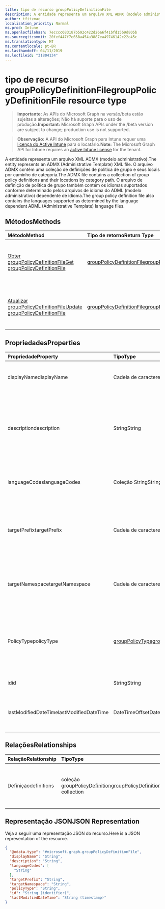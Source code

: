 ```yaml
---
title: tipo de recurso groupPolicyDefinitionFile
description: A entidade representa um arquivo XML ADMX (modelo administrativo). O arquivo ADMX contém uma coleção de definições de política de grupo e seus locais por caminho de categoria. O arquivo de definição de política de grupo também contém os idiomas suportados conforme determinado pelos arquivos de idioma do ADML (modelo administrativo) dependente de idioma.
author: tfitzmac
localization_priority: Normal
ms.prod: Intune
ms.openlocfilehash: 7ecccc683187b592c422d26a6f41bfd15b9d805b
ms.sourcegitcommit: 20fef447f7e658a454a3887ea49746142c22e45c
ms.translationtype: MT
ms.contentlocale: pt-BR
ms.lasthandoff: 04/11/2019
ms.locfileid: "31804134"
---
```

# <a name="grouppolicydefinitionfile-resource-type"></a><span data-ttu-id="73dcc-105">tipo de recurso groupPolicyDefinitionFile</span><span class="sxs-lookup"><span data-stu-id="73dcc-105">groupPolicyDefinitionFile resource type</span></span>

> <span data-ttu-id="73dcc-106">**Importante:** As APIs do Microsoft Graph na versão/beta estão sujeitas a alterações; Não há suporte para o uso de produção.</span><span class="sxs-lookup"><span data-stu-id="73dcc-106">**Important:** Microsoft Graph APIs under the /beta version are subject to change; production use is not supported.</span></span>

> <span data-ttu-id="73dcc-107">**Observação:** A API do Microsoft Graph para Intune requer uma [licença do Active Intune](https://go.microsoft.com/fwlink/?linkid=839381) para o locatário.</span><span class="sxs-lookup"><span data-stu-id="73dcc-107">**Note:** The Microsoft Graph API for Intune requires an [active Intune license](https://go.microsoft.com/fwlink/?linkid=839381) for the tenant.</span></span>

<span data-ttu-id="73dcc-108">A entidade representa um arquivo XML ADMX (modelo administrativo).</span><span class="sxs-lookup"><span data-stu-id="73dcc-108">The entity represents an ADMX (Administrative Template) XML file.</span></span> <span data-ttu-id="73dcc-109">O arquivo ADMX contém uma coleção de definições de política de grupo e seus locais por caminho de categoria.</span><span class="sxs-lookup"><span data-stu-id="73dcc-109">The ADMX file contains a collection of group policy definitions and their locations by category path.</span></span> <span data-ttu-id="73dcc-110">O arquivo de definição de política de grupo também contém os idiomas suportados conforme determinado pelos arquivos de idioma do ADML (modelo administrativo) dependente de idioma.</span><span class="sxs-lookup"><span data-stu-id="73dcc-110">The group policy definition file also contains the languages supported as determined by the language dependent ADML (Administrative Template) language files.</span></span>

## <a name="methods"></a><span data-ttu-id="73dcc-111">Métodos</span><span class="sxs-lookup"><span data-stu-id="73dcc-111">Methods</span></span>
|<span data-ttu-id="73dcc-112">Método</span><span class="sxs-lookup"><span data-stu-id="73dcc-112">Method</span></span>|<span data-ttu-id="73dcc-113">Tipo de retorno</span><span class="sxs-lookup"><span data-stu-id="73dcc-113">Return Type</span></span>|<span data-ttu-id="73dcc-114">Descrição</span><span class="sxs-lookup"><span data-stu-id="73dcc-114">Description</span></span>|
|:---|:---|:---|
|[<span data-ttu-id="73dcc-115">Obter groupPolicyDefinitionFile</span><span class="sxs-lookup"><span data-stu-id="73dcc-115">Get groupPolicyDefinitionFile</span></span>](../api/intune-grouppolicy-grouppolicydefinitionfile-get.md)|[<span data-ttu-id="73dcc-116">groupPolicyDefinitionFile</span><span class="sxs-lookup"><span data-stu-id="73dcc-116">groupPolicyDefinitionFile</span></span>](../resources/intune-grouppolicy-grouppolicydefinitionfile.md)|<span data-ttu-id="73dcc-117">Leia as propriedades e as relações do objeto [groupPolicyDefinitionFile](../resources/intune-grouppolicy-grouppolicydefinitionfile.md) .</span><span class="sxs-lookup"><span data-stu-id="73dcc-117">Read properties and relationships of the [groupPolicyDefinitionFile](../resources/intune-grouppolicy-grouppolicydefinitionfile.md) object.</span></span>|
|[<span data-ttu-id="73dcc-118">Atualizar groupPolicyDefinitionFile</span><span class="sxs-lookup"><span data-stu-id="73dcc-118">Update groupPolicyDefinitionFile</span></span>](../api/intune-grouppolicy-grouppolicydefinitionfile-update.md)|[<span data-ttu-id="73dcc-119">groupPolicyDefinitionFile</span><span class="sxs-lookup"><span data-stu-id="73dcc-119">groupPolicyDefinitionFile</span></span>](../resources/intune-grouppolicy-grouppolicydefinitionfile.md)|<span data-ttu-id="73dcc-120">Atualiza as propriedades de um objeto [groupPolicyDefinitionFile](../resources/intune-grouppolicy-grouppolicydefinitionfile.md) .</span><span class="sxs-lookup"><span data-stu-id="73dcc-120">Update the properties of a [groupPolicyDefinitionFile](../resources/intune-grouppolicy-grouppolicydefinitionfile.md) object.</span></span>|

## <a name="properties"></a><span data-ttu-id="73dcc-121">Propriedades</span><span class="sxs-lookup"><span data-stu-id="73dcc-121">Properties</span></span>
|<span data-ttu-id="73dcc-122">Propriedade</span><span class="sxs-lookup"><span data-stu-id="73dcc-122">Property</span></span>|<span data-ttu-id="73dcc-123">Tipo</span><span class="sxs-lookup"><span data-stu-id="73dcc-123">Type</span></span>|<span data-ttu-id="73dcc-124">Descrição</span><span class="sxs-lookup"><span data-stu-id="73dcc-124">Description</span></span>|
|:---|:---|:---|
|<span data-ttu-id="73dcc-125">displayName</span><span class="sxs-lookup"><span data-stu-id="73dcc-125">displayName</span></span>|<span data-ttu-id="73dcc-126">Cadeia de caracteres</span><span class="sxs-lookup"><span data-stu-id="73dcc-126">String</span></span>|<span data-ttu-id="73dcc-127">O nome amigável localizado do arquivo ADMX.</span><span class="sxs-lookup"><span data-stu-id="73dcc-127">The localized friendly name of the ADMX file.</span></span>|
|<span data-ttu-id="73dcc-128">description</span><span class="sxs-lookup"><span data-stu-id="73dcc-128">description</span></span>|<span data-ttu-id="73dcc-129">String</span><span class="sxs-lookup"><span data-stu-id="73dcc-129">String</span></span>|<span data-ttu-id="73dcc-130">A descrição localizada das configurações de política no arquivo ADMX.</span><span class="sxs-lookup"><span data-stu-id="73dcc-130">The localized description of the policy settings in the ADMX file.</span></span> <span data-ttu-id="73dcc-131">O valor padrão é vazio.</span><span class="sxs-lookup"><span data-stu-id="73dcc-131">The default value is empty.</span></span>|
|<span data-ttu-id="73dcc-132">languageCodes</span><span class="sxs-lookup"><span data-stu-id="73dcc-132">languageCodes</span></span>|<span data-ttu-id="73dcc-133">Coleção String</span><span class="sxs-lookup"><span data-stu-id="73dcc-133">String collection</span></span>|<span data-ttu-id="73dcc-134">Os códigos de idioma suportados para o arquivo ADMX.</span><span class="sxs-lookup"><span data-stu-id="73dcc-134">The supported language codes for the ADMX file.</span></span>|
|<span data-ttu-id="73dcc-135">targetPrefix</span><span class="sxs-lookup"><span data-stu-id="73dcc-135">targetPrefix</span></span>|<span data-ttu-id="73dcc-136">Cadeia de caracteres</span><span class="sxs-lookup"><span data-stu-id="73dcc-136">String</span></span>|<span data-ttu-id="73dcc-137">Especifica o nome lógico que se refere ao namespace dentro do arquivo ADMX.</span><span class="sxs-lookup"><span data-stu-id="73dcc-137">Specifies the logical name that refers to the namespace within the ADMX file.</span></span>|
|<span data-ttu-id="73dcc-138">targetNamespace</span><span class="sxs-lookup"><span data-stu-id="73dcc-138">targetNamespace</span></span>|<span data-ttu-id="73dcc-139">Cadeia de caracteres</span><span class="sxs-lookup"><span data-stu-id="73dcc-139">String</span></span>|<span data-ttu-id="73dcc-140">Especifica o URI usado para identificar o namespace no arquivo ADMX.</span><span class="sxs-lookup"><span data-stu-id="73dcc-140">Specifies the URI used to identify the namespace within the ADMX file.</span></span>|
|<span data-ttu-id="73dcc-141">PolicyType</span><span class="sxs-lookup"><span data-stu-id="73dcc-141">policyType</span></span>|[<span data-ttu-id="73dcc-142">groupPolicyType</span><span class="sxs-lookup"><span data-stu-id="73dcc-142">groupPolicyType</span></span>](../resources/intune-grouppolicy-grouppolicytype.md)|<span data-ttu-id="73dcc-143">Especifica o tipo de política de grupo.</span><span class="sxs-lookup"><span data-stu-id="73dcc-143">Specifies the type of group policy.</span></span> <span data-ttu-id="73dcc-144">Os valores possíveis são: `admxBacked` e `admxIngested`.</span><span class="sxs-lookup"><span data-stu-id="73dcc-144">Possible values are: `admxBacked`, `admxIngested`.</span></span>|
|<span data-ttu-id="73dcc-145">id</span><span class="sxs-lookup"><span data-stu-id="73dcc-145">id</span></span>|<span data-ttu-id="73dcc-146">String</span><span class="sxs-lookup"><span data-stu-id="73dcc-146">String</span></span>|<span data-ttu-id="73dcc-147">Chave da entidade.</span><span class="sxs-lookup"><span data-stu-id="73dcc-147">Key of the entity.</span></span>|
|<span data-ttu-id="73dcc-148">lastModifiedDateTime</span><span class="sxs-lookup"><span data-stu-id="73dcc-148">lastModifiedDateTime</span></span>|<span data-ttu-id="73dcc-149">DateTimeOffset</span><span class="sxs-lookup"><span data-stu-id="73dcc-149">DateTimeOffset</span></span>|<span data-ttu-id="73dcc-150">A data e a hora em que a entidade foi modificada pela última vez.</span><span class="sxs-lookup"><span data-stu-id="73dcc-150">The date and time the entity was last modified.</span></span>|

## <a name="relationships"></a><span data-ttu-id="73dcc-151">Relações</span><span class="sxs-lookup"><span data-stu-id="73dcc-151">Relationships</span></span>
|<span data-ttu-id="73dcc-152">Relação</span><span class="sxs-lookup"><span data-stu-id="73dcc-152">Relationship</span></span>|<span data-ttu-id="73dcc-153">Tipo</span><span class="sxs-lookup"><span data-stu-id="73dcc-153">Type</span></span>|<span data-ttu-id="73dcc-154">Descrição</span><span class="sxs-lookup"><span data-stu-id="73dcc-154">Description</span></span>|
|:---|:---|:---|
|<span data-ttu-id="73dcc-155">Definição</span><span class="sxs-lookup"><span data-stu-id="73dcc-155">definitions</span></span>|<span data-ttu-id="73dcc-156">coleção [groupPolicyDefinition](../resources/intune-grouppolicy-grouppolicydefinition.md)</span><span class="sxs-lookup"><span data-stu-id="73dcc-156">[groupPolicyDefinition](../resources/intune-grouppolicy-grouppolicydefinition.md) collection</span></span>|<span data-ttu-id="73dcc-157">As definições de política de grupo associadas ao arquivo.</span><span class="sxs-lookup"><span data-stu-id="73dcc-157">The group policy definitions associated with the file.</span></span>|

## <a name="json-representation"></a><span data-ttu-id="73dcc-158">Representação JSON</span><span class="sxs-lookup"><span data-stu-id="73dcc-158">JSON Representation</span></span>
<span data-ttu-id="73dcc-159">Veja a seguir uma representação JSON do recurso.</span><span class="sxs-lookup"><span data-stu-id="73dcc-159">Here is a JSON representation of the resource.</span></span>
<!-- {
  "blockType": "resource",
  "keyProperty": "id",
  "@odata.type": "microsoft.graph.groupPolicyDefinitionFile"
}
-->
``` json
{
  "@odata.type": "#microsoft.graph.groupPolicyDefinitionFile",
  "displayName": "String",
  "description": "String",
  "languageCodes": [
    "String"
  ],
  "targetPrefix": "String",
  "targetNamespace": "String",
  "policyType": "String",
  "id": "String (identifier)",
  "lastModifiedDateTime": "String (timestamp)"
}
```





